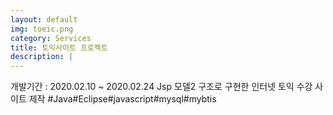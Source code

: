 ```yaml
---
layout: default
img: toeic.png
category: Services
title: 토익사이트 프로젝트
description: |
---
```

  개발기간 : 2020.02.10 ~ 2020.02.24
  Jsp 모델2 구조로 구현한 인터넷 토익 수강 사이트 제작
  #Java#Eclipse#javascript#mysql#mybtis